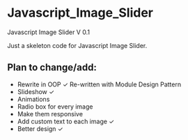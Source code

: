 Javascript_Image_Slider
=======================

Javascript Image Slider V 0.1

Just a skeleton code for Javascript Image Slider. 

<h2> Plan to change/add: </h2>

  <ul>
    <li>Rewrite in OOP ✓ Re-written with Module Design Pattern </li>
    <li>Slideshow ✓</li>
    <li>Animations</li>
    <li>Radio box for every image</li>
    <li>Make them responsive</li>
    <li>Add custom text to each image ✓ </li>
    <li>Better design ✓ </li>
  </ul>


